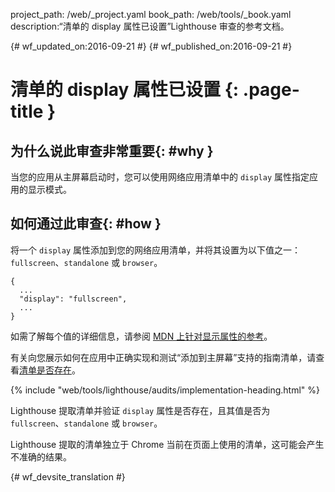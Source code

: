 project_path: /web/_project.yaml
book_path: /web/tools/_book.yaml
description:“清单的 display 属性已设置”Lighthouse 审查的参考文档。

{# wf_updated_on:2016-09-21 #}
{# wf_published_on:2016-09-21 #}

# 清单的 display 属性已设置 {: .page-title }

## 为什么说此审查非常重要{: #why }

当您的应用从主屏幕启动时，您可以使用网络应用清单中的 `display` 属性指定应用的显示模式。


## 如何通过此审查{: #how }

将一个 `display` 属性添加到您的网络应用清单，并将其设置为以下值之一：`fullscreen`、`standalone` 或 `browser`。


    {
      ...
      "display": "fullscreen",
      ...
    }

如需了解每个值的详细信息，请参阅 [MDN 上针对显示属性的参考](https://developer.mozilla.org/en-US/docs/Web/Manifest#display)。



有关向您展示如何在应用中正确实现和测试“添加到主屏幕”支持的指南清单，请查看[清单是否存在](manifest-exists#how)。



{% include "web/tools/lighthouse/audits/implementation-heading.html" %}

Lighthouse 提取清单并验证 `display` 属性是否存在，且其值是否为 `fullscreen`、`standalone` 或 `browser`。


Lighthouse 提取的清单独立于 Chrome 当前在页面上使用的清单，这可能会产生不准确的结果。



{# wf_devsite_translation #}
